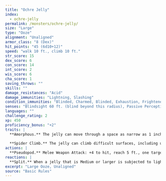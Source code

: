 ```yaml
---
title: "Ochre Jelly"
index:
  - ochre-jelly
permalink: /monsters/ochre-jelly/
size: "Large"
type: "Ooze"
alignment: "Unaligned"
armor_class: "8 (Dex)"
hit_points: "45 (6d10+12)"
speed: "walk 10 ft., climb 10 ft."
str_score: 15
dex_score: 6
con_score: 14
int_score: 2
wis_score: 6
cha_score: 1
saving_throws: ""
skills: ""
damage_resistances: "Acid"
damage_immunities: "Lightning, Slashing"
condition_immunities: "Blinded, Charmed, Blinded, Exhaustion, Frightened, Prone"
senses: "Blindsight 60 ft. (blind beyond this radius), Passive Perception 8"
languages: ""
challenge_rating: 2
xp: 450
proficiency_bonus: "+2"
traits: |
  **Amorphous.** The jelly can move through a space as narrow as 1 inch wide without squeezing.
  
  **Spider Climb.** The jelly can climb difficult surfaces, including upside down on ceilings, without needing to make an ability check.
actions: |
  **Pseudopod.** Melee Weapon Attack: +4 to hit, reach 5 ft., one target. Hit: 9 (2d6 + 2) bludgeoning damage plus 3 (1d6) acid damage.
reactions: |
  **Split.** When a jelly that is Medium or larger is subjected to lightning or slashing damage, it splits into two new jellies if it has at least 10 hit points. Each new jelly has hit points equal to half the original jelly's, rounded down. New jellies are one size smaller than the original jelly.
excerpt: "Large Ooze, Unaligned"
source: "Basic Rules"
---
```

